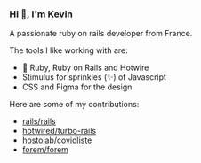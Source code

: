 ### Hi 👋, I'm Kevin

A passionate ruby on rails developer from France.

The tools I like working with are:

- :gem: Ruby, Ruby on Rails and Hotwire
- Stimulus for sprinkles (✨) of Javascript
- CSS and Figma for the design

Here are some of my contributions:

- [rails/rails](https://github.com/rails/rails/commits?author=alexandreruban)
- [hotwired/turbo-rails](https://github.com/hotwired/turbo-rails/commits?author=alexandreruban)
- [hostolab/covidliste](https://github.com/hostolab/covidliste/commits?author=alexandreruban)
- [forem/forem](https://github.com/forem/forem/commits?author=alexandreruban)

<!--
**kevinkotcherga/kevinkotcherga** is a ✨ _special_ ✨ repository because its `README.md` (this file) appears on your GitHub profile.

Here are some ideas to get you started:

- 🔭 I’m currently working on ...
- 🌱 I’m currently learning ...
- 👯 I’m looking to collaborate on ...
- 🤔 I’m looking for help with ...
- 💬 Ask me about ...
- 📫 How to reach me: ...
- 😄 Pronouns: ...
- ⚡ Fun fact: ...
-->
